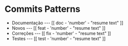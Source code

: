 # Commits Patterns

- Documentação --- [[ doc - 'number' - "resume text" ]]
- Novos        --- [[ feat - 'number' - "resume text" ]]
- Correções    --- [[ fix - 'number' - "resume text" ]]
- Testes       --- [[ test - 'number' - "resume text" ]]
